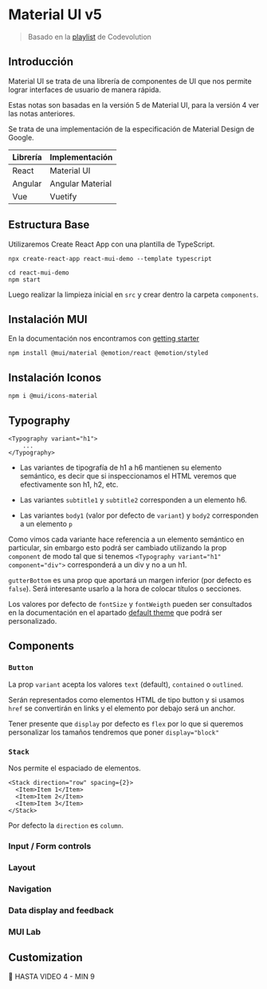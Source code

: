 # Material UI v5

> Basado en la [playlist](https://www.youtube.com/playlist?list=PLC3y8-rFHvwh-K9mDlrrcDywl7CeVL2rO) de Codevolution

## Introducción

Material UI se trata de una librería de componentes de UI que nos permite lograr interfaces de usuario de manera rápida.

Estas notas son basadas en la versión 5 de Material UI, para la versión 4 ver las notas anteriores.

Se trata de una implementación de la especificación de Material Design de Google. 

| Librería | Implementación   |
| -------- | ---------------- |
| React    | Material UI      |
| Angular  | Angular Material |
| Vue      | Vuetify          |



## Estructura Base

Utilizaremos Create React App con una plantilla de TypeScript.

```
npx create-react-app react-mui-demo --template typescript
```

```
cd react-mui-demo
npm start
```

Luego realizar la limpieza inicial en `src` y crear dentro la carpeta `components`.



## Instalación MUI

En la documentación nos encontramos con [getting starter](https://mui.com/material-ui/getting-started/installation/)

```
npm install @mui/material @emotion/react @emotion/styled
```



## Instalación Iconos

```tsx
npm i @mui/icons-material
```



## Typography

```tsx
<Typography variant="h1">
    ...
</Typography>
```



* Las variantes de tipografía de h1 a h6 mantienen su elemento semántico, es decir que si inspeccionamos el HTML veremos que efectivamente son h1, h2, etc.

* Las variantes `subtitle1` y `subtitle2` corresponden a un elemento h6.

* Las variantes `body1` (valor por defecto de `variant`) y `body2` corresponden a un elemento `p`



Como vimos cada variante hace referencia a un elemento semántico en particular, sin embargo esto podrá ser cambiado utilizando la prop `component` de modo tal que si tenemos `<Typography variant="h1" component="div">` corresponderá a un div y no a un h1.



`gutterBottom` es una prop que aportará un margen inferior (por defecto es `false`). Será interesante usarlo a la hora de colocar títulos o secciones.



Los valores por defecto de `fontSize` y `fontWeigth` pueden ser consultados en la documentación en el apartado [default theme](https://mui.com/material-ui/customization/default-theme/#main-content) que podrá ser personalizado.



## Components

### `Button`

La prop `variant` acepta los valores `text` (default), `contained` o `outlined`.

Serán representados como elementos HTML de tipo button y si usamos `href` se convertirán en links y el elemento por debajo será un anchor.

Tener presente que `display` por defecto es `flex` por lo que si queremos personalizar los tamaños tendremos que poner `display="block"`

### `Stack`

Nos permite el espaciado de elementos. 

```tsx
<Stack direction="row" spacing={2}>
  <Item>Item 1</Item>
  <Item>Item 2</Item>
  <Item>Item 3</Item>
</Stack>
```

Por defecto la `direction` es `column`.

### Input / Form controls

### Layout

### Navigation

### Data display and feedback

### MUI Lab

## Customization

:rotating_light:  HASTA VIDEO 4 - MIN 9